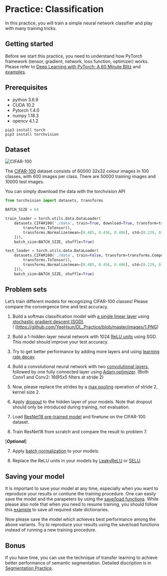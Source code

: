 Practice: Classification
===
In this practice, you will train a simple neural network classifier and play with many training tricks.

## Getting started

Before we start this practice, you need to understand how PyTorch framework (tensor, gradient, network, loss function, optimizer) works. Please refer to [Deep Learning with PyTorch: A 60 Minute Blitz](https://pytorch.org/tutorials/beginner/deep_learning_60min_blitz.html) and [examples](https://pytorch.org/tutorials/beginner/pytorch_with_examples.html).

## Prerequisites
* python 3.6.9
* CUDA 10.2
* Pytorch 1.4.0
* numpy 1.18.3
* opencv 4.1.2
```
pip3 install torch
pip3 install torchvision  
```

## Dataset
![CIFAR-100](https://storage.googleapis.com/kaggle-competitions/kaggle/3649/media/cifar-10.png)

The [CIFAR-100](https://www.cs.toronto.edu/~kriz/cifar.html) dataset consists of 60000 32x32 colour images in 100 classes, with 600 images per class. There are 50000 training images and 10000 test images. 

You can simply download the data with the torchvision API 
```python
from torchvision import datasets, transforms

BATCH_SIZE = 64

train_loader = torch.utils.data.DataLoader(
    datasets.CIFAR100('./data', train=True, download=True, transform=transforms.Compose([
        transforms.ToTensor(),
        transforms.Normalize(mean=[0.485, 0.456, 0.406], std=[0.229, 0.224, 0.225])
    ])), 
    batch_size=BATCH_SIZE, shuffle=True)

test_loader = torch.utils.data.DataLoader(
    datasets.CIFAR100('./data', train=False, transform=transforms.Compose([
        transforms.ToTensor(),
        transforms.Normalize(mean=[0.485, 0.456, 0.406], std=[0.229, 0.224, 0.225])
    ])), 
    batch_size=BATCH_SIZE, shuffle=True)
```

## Problem sets
Let’s train different models for recognizing CIFAR-100 classes! Please compare the convergence time and test accuracy.

1. Build a softmax classification model with [a single linear layer](https://pytorch.org/docs/stable/nn.html#linear-layers) using [stochastic gradient descent (SGD)](https://pytorch.org/docs/stable/optim.html?highlight=gradient%20descent#torch.optim.SGD).  
! (https://github.com/YeeHsun/DL_Practice/blob/master/images/1.PNG)

2. Build a 1-hidden layer neural network with 1024 [ReLU units](https://pytorch.org/docs/stable/nn.html#relu) using SGD. This model should improve your test accuracy.

3. Try to get better performance by adding more layers and using [learning rate decay](https://pytorch.org/docs/master/optim.html#how-to-adjust-learning-rate).

4. Build a convolutional neural network with two [convolutional layers](https://pytorch.org/docs/master/nn.html#torch.nn.Conv2d), followed by one fully connected layer using [Adam optimizer](https://pytorch.org/docs/stable/optim.html?highlight=gradient%20descent#torch.optim.Adam). (Both Conv1 and Conv2: 16@5x5 filters at stride 2)

5. Now, please replace the strides by a [max pooling](https://pytorch.org/docs/master/nn.html#maxpool2d) operation of stride 2, kernel size 2.

6. Apply [dropout](https://pytorch.org/docs/master/nn.html#dropout-layers) to the hidden layer of your models. Note that dropout should only be introduced during training, not evaluation.  

7. Load [ResNet18 pre-trained model](https://pytorch.org/docs/stable/torchvision/models.html#id3) and finetune on the CIFAR-100 dataset.

8. Train ResNet18 from scratch and compare the result to problem 7.

[***Optional***]

7. Apply [batch normalization](https://pytorch.org/docs/stable/nn.html?highlight=batchnorm#normalization-layers) to your models.

8. Replace the ReLU units in your models by [LeakyReLU](https://pytorch.org/docs/stable/nn.html#torch.nn.LeakyReLU) or [SELU](https://pytorch.org/docs/stable/nn.html#torch.nn.SELU).

## Saving your model
It is important to save your model at any time, especially when you want to reproduce your results or contiune the training procedure. One can easily save the model and the parapeters by using the [save/load functions](https://pytorch.org/docs/master/notes/serialization.html). While please also note that when you need to resume training, you should follow this [example](https://discuss.pytorch.org/t/saving-and-loading-a-model-in-pytorch/2610/3) to save all required state dictionaries.

Now please save the model which achieves best performance among the above variants. Try to reproduce your results using the save/load functions instead of running a new training procedure.

## Bonus
If you have time, you can use the technique of transfer learning to achieve better performance of semantic segmentation.
Detailed discription is in [Segmentation Practice](https://github.com/mediaic/DL_Practice/tree/master/2018/2_Segmentation).
